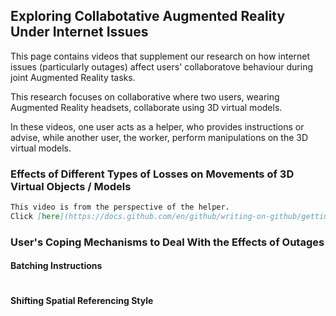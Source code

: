 ## Exploring Collabotative Augmented Reality Under Internet Issues

This page contains videos that supplement our research on how internet issues (particularly outages) affect users' collaboratove behaviour during joint Augmented Reality tasks. 

This research focuses on collaborative where two users, wearing Augmented Reality headsets, collaborate using 3D virtual models. 

In these videos, one user acts as a helper, who provides instructions or advise, while another user, the worker, perform manipulations on the 3D virtual models.



<!-- [![Watch the video](https://github.com/ToobaAhsen/Collaborative-AR-Under-Internet-Issues/blob/94d5d1aaa5fc33b1fbc51f5b2ffb142ad45fbb37/TypesOfLosses.mp4) -->
<!-- ({https://drive.google.com/file/d/1q3UlvQ8S4upHuxlPCRMbs9VAy4x8EQYL/view?usp=sharing} "Link Title") -->
<!-- [Link text Here]() -->
### Effects of Different Types of Losses on Movements of 3D Virtual Objects / Models
```markdown
This video is from the perspective of the helper.
Click [here](https://docs.github.com/en/github/writing-on-github/getting-started-with-writing-and-formatting-on-github/basic-writing-and-formatting-syntax#links).
```

### User's Coping Mechanisms to Deal With the Effects of Outages  
#### Batching Instructions
```markdown


```

#### Shifting Spatial Referencing Style
```markdown


```

<!-- You can use the [editor on GitHub](https://github.com/ToobaAhsen/Collaborative-AR-Under-Internet-Issues/edit/gh-pages/index.md) to maintain and preview the content for your website in Markdown files. -->

<!-- Whenever you commit to this repository, GitHub Pages will run [Jekyll](https://jekyllrb.com/) to rebuild the pages in your site, from the content in your Markdown files. -->
<!-- 
### Markdown

Markdown is a lightweight and easy-to-use syntax for styling your writing. It includes conventions for

```markdown
Syntax highlighted code block

# Header 1
## Header 2
### Header 3

- Bulleted
- List

1. Numbered
2. List

**Bold** and _Italic_ and `Code` text

[Link](url) and ![Image](src)
```

For more details see [GitHub Flavored Markdown](https://guides.github.com/features/mastering-markdown/).

### Jekyll Themes

Your Pages site will use the layout and styles from the Jekyll theme you have selected in your [repository settings](https://github.com/ToobaAhsen/Collaborative-AR-Under-Internet-Issues/settings/pages). The name of this theme is saved in the Jekyll `_config.yml` configuration file.

### Support or Contact

Having trouble with Pages? Check out our [documentation](https://docs.github.com/categories/github-pages-basics/) or [contact support](https://support.github.com/contact) and we’ll help you sort it out.
 -->
